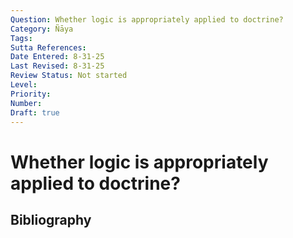 ```yaml
---
Question: Whether logic is appropriately applied to doctrine?
Category: Ñāya
Tags: 
Sutta References: 
Date Entered: 8-31-25
Last Revised: 8-31-25
Review Status: Not started
Level: 
Priority: 
Number: 
Draft: true
---
```


# Whether logic is appropriately applied to doctrine?

## Bibliography

<!-- 

Notes:



 -->
